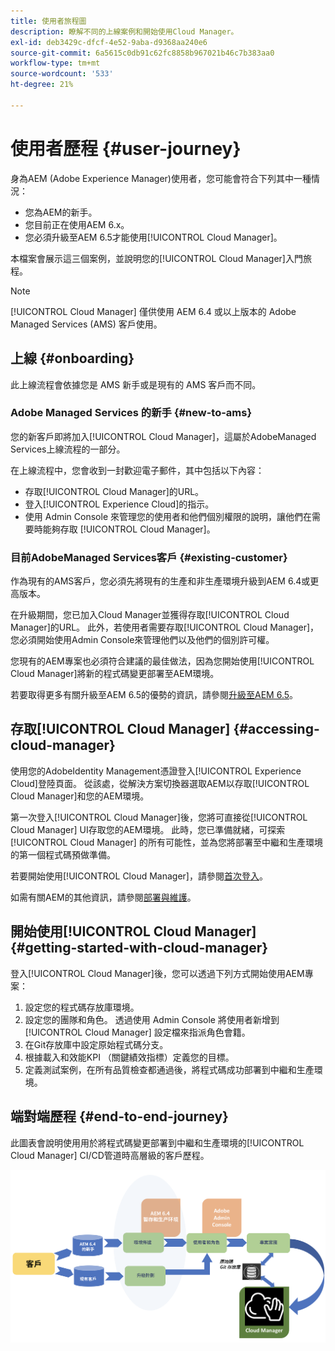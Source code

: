 ```yaml
---
title: 使用者旅程圖
description: 瞭解不同的上線案例和開始使用Cloud Manager。
exl-id: deb3429c-dfcf-4e52-9aba-d9368aa240e6
source-git-commit: 6a5615c0db91c62fc8858b967021b46c7b383aa0
workflow-type: tm+mt
source-wordcount: '533'
ht-degree: 21%

---
```



# 使用者歷程 {#user-journey}

身為AEM (Adobe Experience Manager)使用者，您可能會符合下列其中一種情況：

* 您為AEM的新手。
* 您目前正在使用AEM 6.x。
* 您必須升級至AEM 6.5才能使用[!UICONTROL Cloud Manager]。

本檔案會展示這三個案例，並說明您的[!UICONTROL Cloud Manager]入門旅程。

>[!NOTE]
>
>[!UICONTROL Cloud Manager] 僅供使用 AEM 6.4 或以上版本的 Adobe Managed Services (AMS) 客戶使用。

## 上線 {#onboarding}

此上線流程會依據您是 AMS 新手或是現有的 AMS 客戶而不同。

### Adobe Managed Services 的新手 {#new-to-ams}

您的新客戶即將加入[!UICONTROL Cloud Manager]，這屬於AdobeManaged Services上線流程的一部分。

在上線流程中，您會收到一封歡迎電子郵件，其中包括以下內容：

* 存取[!UICONTROL Cloud Manager]的URL。
* 登入[!UICONTROL Experience Cloud]的指示。
* 使用 Admin Console 來管理您的使用者和他們個別權限的說明，讓他們在需要時能夠存取 [!UICONTROL Cloud Manager]。

### 目前AdobeManaged Services客戶 {#existing-customer}

作為現有的AMS客戶，您必須先將現有的生產和非生產環境升級到AEM 6.4或更高版本。

在升級期間，您已加入Cloud Manager並獲得存取[!UICONTROL Cloud Manager]的URL。 此外，若使用者需要存取[!UICONTROL Cloud Manager]，您必須開始使用Admin Console來管理他們以及他們的個別許可權。

您現有的AEM專案也必須符合建議的最佳做法，因為您開始使用[!UICONTROL Cloud Manager]將新的程式碼變更部署至AEM環境。

若要取得更多有關升級至AEM 6.5的優勢的資訊，請參閱[升級至AEM 6.5](https://experienceleague.adobe.com/en/docs/experience-manager-65/content/implementing/deploying/upgrading/upgrade)。

## 存取[!UICONTROL Cloud Manager] {#accessing-cloud-manager}

使用您的AdobeIdentity Management憑證登入[!UICONTROL Experience Cloud]登陸頁面。 從該處，從解決方案切換器選取AEM以存取[!UICONTROL Cloud Manager]和您的AEM環境。

第一次登入[!UICONTROL Cloud Manager]後，您將可直接從[!UICONTROL Cloud Manager] UI存取您的AEM環境。 此時，您已準備就緒，可探索 [!UICONTROL Cloud Manager] 的所有可能性，並為您將部署至中繼和生產環境的第一個程式碼預做準備。

若要開始使用[!UICONTROL Cloud Manager]，請參閱[首次登入](/help/getting-started/first-time-login.md)。

如需有關AEM的其他資訊，請參閱[部署與維護](https://experienceleague.adobe.com/zh-hant/docs/experience-manager-65/content/implementing/deploying/deploying/deploy)。

## 開始使用[!UICONTROL Cloud Manager] {#getting-started-with-cloud-manager}

登入[!UICONTROL Cloud Manager]後，您可以透過下列方式開始使用AEM專案：

1. 設定您的程式碼存放庫環境。
1. 設定您的團隊和角色。 透過使用 Admin Console 將使用者新增到 [!UICONTROL Cloud Manager] 設定檔來指派角色會籍。
1. 在Git存放庫中設定原始程式碼分支。
1. 根據載入和效能KPI （關鍵績效指標）定義您的目標。
1. 定義測試案例，在所有品質檢查都通過後，將程式碼成功部署到中繼和生產環境。

## 端對端歷程 {#end-to-end-journey}

此圖表會說明使用用於將程式碼變更部署到中繼和生產環境的[!UICONTROL Cloud Manager] CI/CD管道時高層級的客戶歷程。

![端對端旅程圖](/help/assets/screen_shot_2018-05-15at124004pm.png)
